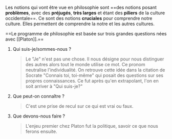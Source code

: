 Les notions qui vont être vue en philosophie sont ==des notions posant **problèmes**, avec des **préjugés**, **très larges** et étant des **piliers** de la culture occidentale==. Ce sont des notions **cruciales** pour comprendre notre culture. Elles permettent de comprendre la notre et les autres cultures.

==Le programme de philosophie est basée sur trois grandes questions nées avec [[Platon]].==

1. Qui suis-je/sommes-nous ?
	> Le "Je" n'est pas une chose. Il nous désigne pour nous distinguer des autres alors tout le monde utilise ce mot. Ce pronom neutralise l'individualité.
	> On retrouve cette idée dans la citation de Socrate "Connais toi, toi-même" qui posait des questions sur ses propres connaissances. Ce fut après qu'en extrapolant, l'on en soit arriver à "Qui suis-je?"
2. Que peut-on connaître ?
	> C'est une prise de recul sur ce qui est vrai ou faux.
3. Que devons-nous faire ?
	> L'enjeu premier chez Platon fut la politique, savoir ce que nous ferons ensuite.	
